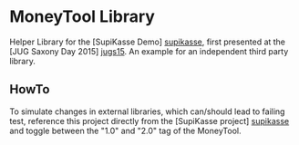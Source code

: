 # MoneyTool Library

Helper Library for the [SupiKasse Demo] [supikasse], first presented at the [JUG Saxony Day 2015] [jugs15]. An example for an independent third party library.

[supikasse]: https://github.con/qfs/SupiKasse
[jugs15]: http://www.jug-saxony-day.org/

## HowTo

To simulate changes in external libraries, which can/should lead to failing test, reference this project directly from the [SupiKasse project] [supikasse] and toggle between the "1.0" and "2.0" tag of the MoneyTool.
